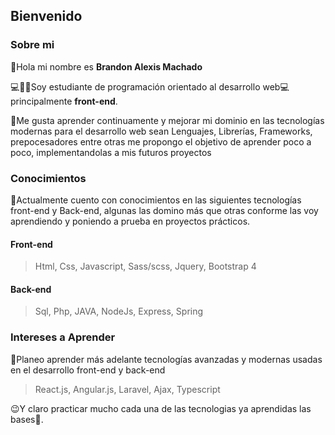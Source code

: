 ## Bienvenido ##

### Sobre mi ###
👋Hola mi nombre es **Brandon Alexis Machado**

💻👨‍🎓Soy estudiante de programación orientado al desarrollo web💻 principalmente **front-end**.

💪Me gusta aprender continuamente y mejorar mi dominio en las tecnologías modernas para el desarrollo web sean Lenguajes, Librerías, Frameworks, prepocesadores entre otras me propongo el objetivo de aprender poco a poco, implementandolas a mis futuros proyectos

### Conocimientos ###
🧠Actualmente cuento con conocimientos en las siguientes tecnologías front-end y Back-end, algunas las domino más que otras conforme las voy aprendiendo y poniendo a prueba en proyectos prácticos.

#### Front-end ####
>Html, Css, Javascript, Sass/scss, Jquery, Bootstrap 4

#### Back-end ####
>Sql, Php, JAVA, NodeJs, Express, Spring

### Intereses a Aprender ###
🤔Planeo aprender más adelante tecnologías avanzadas y modernas usadas en el desarrollo front-end y back-end

>React.js, Angular.js, Laravel, Ajax, Typescript

😉Y claro practicar mucho cada una de las tecnologias ya aprendidas las bases🙂.
